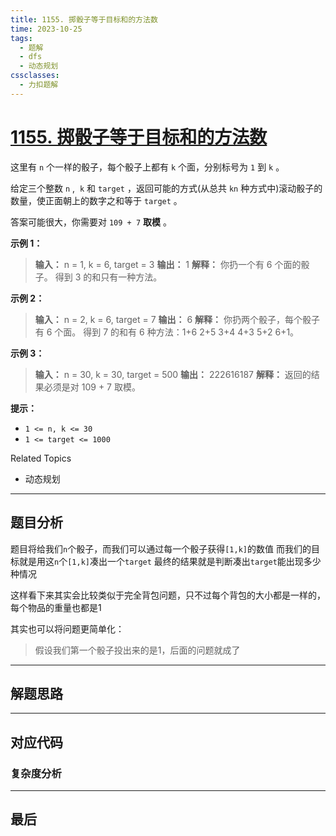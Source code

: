 ```yaml
---
title: 1155. 掷骰子等于目标和的方法数
time: 2023-10-25
tags:
  - 题解
  - dfs
  - 动态规划
cssclasses:
  - 力扣题解
---
```


# [1155. 掷骰子等于目标和的方法数](https://leetcode.cn/problems/number-of-dice-rolls-with-target-sum/)

这里有 `n` 个一样的骰子，每个骰子上都有 `k` 个面，分别标号为 `1` 到 `k` 。

给定三个整数 `n` ,  `k` 和 `target` ，返回可能的方式(从总共 `kn` 种方式中)滚动骰子的数量，使正面朝上的数字之和等于 `target` 。

答案可能很大，你需要对 `109 + 7` **取模** 。

**示例 1：**

>**输入：** n = 1, k = 6, target = 3
>**输出：** 1
>**解释：** 你扔一个有 6 个面的骰子。
>得到 3 的和只有一种方法。

**示例 2：**

>**输入：** n = 2, k = 6, target = 7
>**输出：** 6
>**解释：** 你扔两个骰子，每个骰子有 6 个面。
>得到 7 的和有 6 种方法：1+6 2+5 3+4 4+3 5+2 6+1。

**示例 3：**

>**输入：** n = 30, k = 30, target = 500
>**输出：** 222616187
>**解释：** 返回的结果必须是对 109 + 7 取模。

**提示：**

- `1 <= n, k <= 30`
- `1 <= target <= 1000`

Related Topics

- 动态规划
---
## 题目分析

题目将给我们`n`个骰子，而我们可以通过每一个骰子获得`[1,k]`的数值
而我们的目标就是用这`n`个`[1,k]`凑出一个`target`
最终的结果就是判断凑出`target`能出现多少种情况

这样看下来其实会比较类似于完全背包问题，只不过每个背包的大小都是一样的，每个物品的重量也都是1

其实也可以将问题更简单化：
>假设我们第一个骰子投出来的是1，后面的问题就成了

---
## 解题思路



---
## 对应代码



### 复杂度分析



---
## 最后

